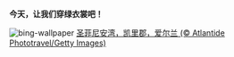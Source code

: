 
**今天，让我们穿绿衣裳吧！**

![bing-wallpaper](https://www.bing.com/th?id=OHR.StFiniansBay_ZH-CN8655586052_1920x1080.jpg)
[圣菲尼安湾，凯里郡，爱尔兰 (© Atlantide Phototravel/Getty Images)](https://www.bing.com/search?q=%E7%88%B1%E5%B0%94%E5%85%B0%E5%87%AF%E9%87%8C%E9%83%A1&amp;form=hpcapt&amp;mkt=zh-cn)
  